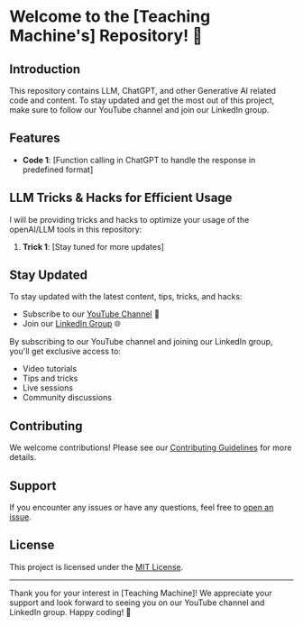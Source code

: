 
# Welcome to the [Teaching Machine's] Repository! 👋

## Introduction

This repository contains LLM, ChatGPT, and other Generative AI related code and content. To stay updated and get the most out of this project, make sure to follow our YouTube channel and join our LinkedIn group.

## Features

- **Code 1**: [Function calling in ChatGPT to handle the response in predefined format]

## LLM Tricks & Hacks for Efficient Usage

I will be providing tricks and hacks to optimize your usage of the openAI/LLM tools in this repository:

1. **Trick 1**: [Stay tuned for more updates]

## Stay Updated

To stay updated with the latest content, tips, tricks, and hacks:

- Subscribe to our [YouTube Channel](https://www.youtube.com/teachingmachine) 🎥
- Join our [LinkedIn Group](https://www.linkedin.com/in/kirankumarbeethoju/) 🌐

By subscribing to our YouTube channel and joining our LinkedIn group, you'll get exclusive access to:

- Video tutorials
- Tips and tricks
- Live sessions
- Community discussions

## Contributing

We welcome contributions! Please see our [Contributing Guidelines](CONTRIBUTING.md) for more details.

## Support

If you encounter any issues or have any questions, feel free to [open an issue]([https://github.com/yourusername/yourprojectname/](https://github.com/kiranbeethoju/Youtube_LLM_Resources/)issues/new).

## License

This project is licensed under the [MIT License](LICENSE).

---

Thank you for your interest in [Teaching Machine]! We appreciate your support and look forward to seeing you on our YouTube channel and LinkedIn group. Happy coding! 🚀

